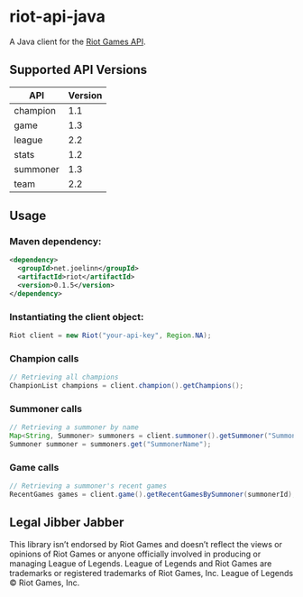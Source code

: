 riot-api-java
=============

A Java client for the [Riot Games API](https://developer.riotgames.com/api/methods).

## Supported API Versions
|API|Version|
|---|-------|
|champion|1.1|
|game|1.3|
|league|2.2|
|stats|1.2|
|summoner|1.3|
|team|2.2|

## Usage
### Maven dependency:
```xml
<dependency>
  <groupId>net.joelinn</groupId>
  <artifactId>riot</artifactId>
  <version>0.1.5</version>
</dependency>
```

### Instantiating the client object:
```java
Riot client = new Riot("your-api-key", Region.NA);
```

### Champion calls
```java
// Retrieving all champions
ChampionList champions = client.champion().getChampions();
```

### Summoner calls
```java
// Retrieving a summoner by name
Map<String, Summoner> summoners = client.summoner().getSummoner("SummonerName");
Summoner summoner = summoners.get("SummonerName");
```

### Game calls
```java
// Retrieving a summoner's recent games
RecentGames games = client.game().getRecentGamesBySummoner(summonerId);
```

## Legal Jibber Jabber
This library isn’t endorsed by Riot Games and doesn’t reflect the views or opinions of Riot Games or anyone officially involved in producing or managing League of Legends. League of Legends and Riot Games are trademarks or registered trademarks of Riot Games, Inc. League of Legends © Riot Games, Inc.
